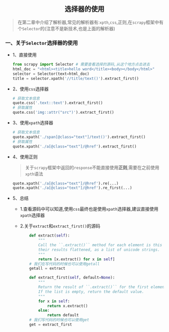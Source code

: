 ## <center>选择器的使用</center>
> 在第二章中介绍了解析器,常见的解析器有:`xpth`,`css`,正则,在`scrapy`框架中有个`Selector`的(注意不是新技术,也是上面的解析器)

### 一、关于`Selector`选择器的使用

* 1、直接使用

  ```py
  from scrapy import Selector # 需要查看选择的源码,从这个地方点击进去
  html_doc = "<html><title>hello word</title><body></body</html>"
  selector = Selector(text=html_doc)
  title = selector.xpath('//title/text()').extract_first()
  ```

* 2、使用`css`选择器

  ```py
  # 获取文本信息
  quote.css('.text::text').extract_first()
  # 获取属性
  quote.css('img::attr("src")').extract_first()
  ```

* 3、使用`xpath`选择器

  ```py
  # 获取文本信息
  quote.xpath('./span[@class="text"]/text()').extract_first()
  # 获取属性
  quote.xpath('./a[@class="text"]/@href').extract_first()
  ```

* 4、使用正则

  > 关于`scrapy`框架中返回的`response`不能直接使用**正则**,需要在之前使用`xpth`语法

  ```py
  quote.xpath('./a[@class="text"]/@href').re(...)
  quote.xpath('./a[@class="text"]/@href').re_first(...)
  ```

* 5、总结
  * 1.查看源码中可以知道,使用`css`最终也是使用`xpath`选择器,建议直接使用`xpath`选择器
  * 2.关于`extract`和`extract_first()`的源码

    ```py
        def extract(self):
            """
            Call the ``.extract()`` method for each element is this list and return
            their results flattened, as a list of unicode strings.
            """
            return [x.extract() for x in self]
        # 我们在写代码的时候也可以使用getall
        getall = extract

        def extract_first(self, default=None):
            """
            Return the result of ``.extract()`` for the first element in this list.
            If the list is empty, return the default value.
            """
            for x in self:
                return x.extract()
            else:
                return default
        # 我们写代码的时候也可以使用get
        get = extract_first
    ```
